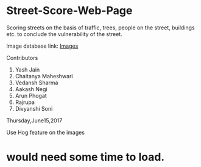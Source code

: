 # Street-Score-Web-Page

Scoring streets on the basis of traffic, trees, people on the street, buildings etc. to conclude the vulnerability of the street.

Image database link: [Images](https://drive.google.com/open?id=0B2HHT7OXPGAVdXlKVWdBTjJ3RDQ)



Contributors
1. Yash Jain
2. Chaitanya Maheshwari
3. Vedansh Sharma
4. Aakash Negi
5. Arun Phogat
6. Rajrupa
7. Divyanshi Soni


Thursday,June15,2017

Use Hog feature on the images 
# would need some time to load.




